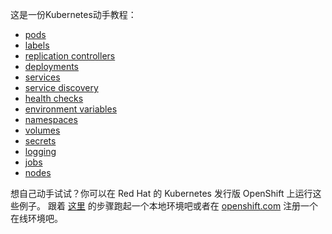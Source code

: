 这是一份Kubernetes动手教程：

- [pods](./pods/)
- [labels](./labels/)
- [replication controllers](./rcs/)
- [deployments](./deployments/)
- [services](./services/)
- [service discovery](./sd/)
- [health checks](./healthz/)
- [environment variables](./envs/)
- [namespaces](./ns/)
- [volumes](./volumes/)
- [secrets](./secrets/)
- [logging](./logging/)
- [jobs](./jobs/)
- [nodes](./nodes/)


想自己动手试试？你可以在 Red Hat 的 Kubernetes 发行版 OpenShift 上运行这些例子。
跟着 [这里](/kbe/diy) 的步骤跑起一个本地环境吧或者在 [openshift.com](https://openshift.com/) 注册一个在线环境吧。
